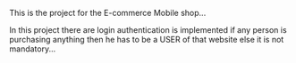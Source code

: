 This is the project for the E-commerce Mobile shop...

In this project there are login authentication is implemented if any person is purchasing anything then he has to be a USER
of that website else it is not mandatory...

